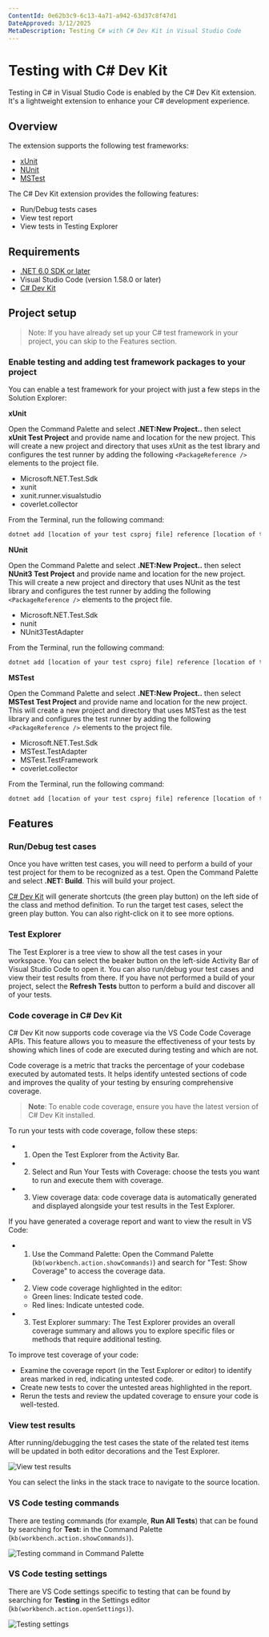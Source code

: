 ```yaml
---
ContentId: 0e62b3c9-6c13-4a71-a942-63d37c8f47d1
DateApproved: 3/12/2025
MetaDescription: Testing C# with C# Dev Kit in Visual Studio Code
---
```

# Testing with C# Dev Kit

Testing in C# in Visual Studio Code is enabled by the C# Dev Kit extension. It's a lightweight extension to enhance your C# development experience.

## Overview

The extension supports the following test frameworks:

- [xUnit](https://learn.microsoft.com/dotnet/core/testing/unit-testing-with-dotnet-test)
- [NUnit](https://learn.microsoft.com/dotnet/core/testing/unit-testing-with-nunit)
- [MSTest](https://learn.microsoft.com/dotnet/core/testing/unit-testing-with-mstest)

The C# Dev Kit extension provides the following features:

- Run/Debug tests cases
- View test report
- View tests in Testing Explorer

## Requirements

- [.NET 6.0 SDK or later](https://dotnet.microsoft.com/download)
- Visual Studio Code (version 1.58.0 or later)
- [C# Dev Kit](https://marketplace.visualstudio.com/items?itemName=ms-dotnettools.csdevkit)

## Project setup

> Note: If you have already set up your C# test framework in your project, you can skip to the Features section.

### Enable testing and adding test framework packages to your project

You can enable a test framework for your project with just a few steps in the Solution Explorer:

**xUnit**

Open the Command Palette and select **.NET:New Project..** then select **xUnit Test Project** and provide name and location for the new project. This will create a new project and directory that uses xUnit as the test library and configures the test runner by adding the following `<PackageReference />` elements to the project file.

- Microsoft.NET.Test.Sdk
- xunit
- xunit.runner.visualstudio
- coverlet.collector

From the Terminal, run the following command:

```bash
dotnet add [location of your test csproj file] reference [location of the csproj file for project to be tested]
```

**NUnit**

Open the Command Palette and select **.NET:New Project..** then select **NUnit3 Test Project** and provide name and location for the new project. This will create a new project and directory that uses NUnit as the test library and configures the test runner by adding the following `<PackageReference />` elements to the project file.

- Microsoft.NET.Test.Sdk
- nunit
- NUnit3TestAdapter

From the Terminal, run the following command:
```bash
dotnet add [location of your test csproj file] reference [location of the csproj file for project to be tested]
```

**MSTest**

Open the Command Palette and select **.NET:New Project..** then select **MSTest Test Project** and provide name and location for the new project. This will create a new project and directory that uses MSTest as the test library and configures the test runner by adding the following `<PackageReference />` elements to the project file.

- Microsoft.NET.Test.Sdk
- MSTest.TestAdapter
- MSTest.TestFramework
- coverlet.collector

From the Terminal, run the following command:

```bash
dotnet add [location of your test csproj file] reference [location of the csproj file for project to be tested]
```

## Features

### Run/Debug test cases

Once you have written test cases, you will need to perform a build of your test project for them to be recognized as a test. Open the Command Palette and select **.NET: Build**. This will build your project.

[C# Dev Kit](https://marketplace.visualstudio.com/items?itemName=ms-dotnettools.csdevkit) will generate shortcuts (the green play button) on the left side of the class and method definition. To run the target test cases, select the green play button. You can also right-click on it to see more options.

### Test Explorer

The Test Explorer is a tree view to show all the test cases in your workspace. You can select the beaker button on the left-side Activity Bar of Visual Studio Code to open it. You can also run/debug your test cases and view their test results from there. If you have not performed a build of your project, select the **Refresh Tests** button to perform a build and discover all of your tests.

### Code coverage in C# Dev Kit
C# Dev Kit now supports code coverage via the VS Code Code Coverage APIs. This feature allows you to measure the effectiveness of your tests by showing which lines of code are executed during testing and which are not.


Code coverage is a metric that tracks the percentage of your codebase executed by automated tests. It helps identify untested
sections of code and improves the quality of your testing by ensuring comprehensive coverage.


> **Note**: To enable code coverage, ensure you have the latest version of C# Dev Kit installed.

To run your tests with code coverage, follow these steps:
  - 1. Open the Test Explorer from the Activity Bar.
  - 2. Select and Run Your Tests with Coverage: choose the tests you want to run and execute them with coverage.
  - 3. View coverage data: code coverage data is automatically generated and displayed alongside your test results in the Test Explorer.

If you have generated a coverage report and want to view the result in VS Code:
  - 1. Use the Command Palette: Open the Command Palette (`kb(workbench.action.showCommands)`) and search for "Test: Show Coverage" to access the coverage data.
  - 2. View code coverage highlighted in the editor:
      - Green lines: Indicate tested code.
      - Red lines: Indicate untested code.
  - 3. Test Explorer summary: The Test Explorer provides an overall coverage summary and allows you to explore specific files or methods that require additional testing.

To improve test coverage of your code:
  - Examine the coverage report (in the Test Explorer or editor) to identify areas marked in red,
indicating untested code.
  - Create new tests to cover the untested areas highlighted in the report.
  - Rerun the tests and review the updated coverage to ensure your code is well-tested.


### View test results

After running/debugging the test cases the state of the related test items will be updated in both editor decorations and the Test Explorer.

![View test results](images/testing/view-test-results.png)

You can select the links in the stack trace to navigate to the source location.

### VS Code testing commands

There are testing commands (for example, **Run All Tests**) that can be found by searching for **Test:** in the Command Palette (`kb(workbench.action.showCommands)`).

![Testing command in Command Palette](images/testing/testing-command.png)

### VS Code testing settings

There are VS Code settings specific to testing that can be found by searching for **Testing** in the Settings editor (`kb(workbench.action.openSettings)`).

![Testing settings](images/testing/testing-settings.png)
